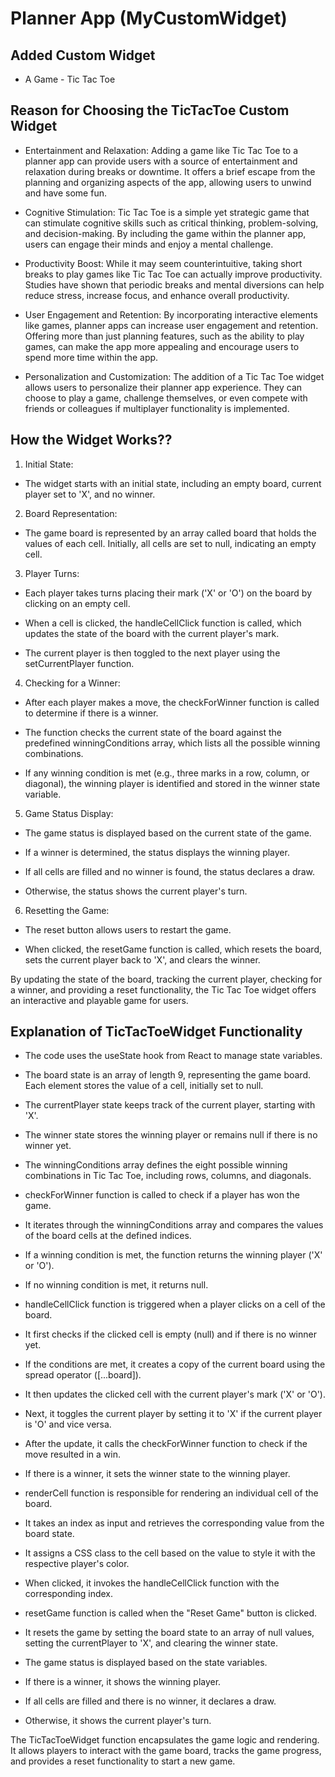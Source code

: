 # Planner App (MyCustomWidget)

## Added Custom Widget
- A Game - Tic Tac Toe

## Reason for Choosing the TicTacToe Custom Widget

- Entertainment and Relaxation: 
Adding a game like Tic Tac Toe to a planner app can provide users with a source of entertainment and relaxation during breaks or downtime. It offers a brief escape from the planning and organizing aspects of the app, allowing users to unwind and have some fun.

- Cognitive Stimulation: 
Tic Tac Toe is a simple yet strategic game that can stimulate cognitive skills such as critical thinking, problem-solving, and decision-making. By including the game within the planner app, users can engage their minds and enjoy a mental challenge.

- Productivity Boost: 
While it may seem counterintuitive, taking short breaks to play games like Tic Tac Toe can actually improve productivity. Studies have shown that periodic breaks and mental diversions can help reduce stress, increase focus, and enhance overall productivity.

- User Engagement and Retention: 
By incorporating interactive elements like games, planner apps can increase user engagement and retention. Offering more than just planning features, such as the ability to play games, can make the app more appealing and encourage users to spend more time within the app.

- Personalization and Customization: 
The addition of a Tic Tac Toe widget allows users to personalize their planner app experience. They can choose to play a game, challenge themselves, or even compete with friends or colleagues if multiplayer functionality is implemented.

## How the Widget Works??

1. Initial State:
- The widget starts with an initial state, including an empty board, current player set to 'X', and no winner.

2. Board Representation:
- The game board is represented by an array called board that holds the values of each cell. Initially, all cells are set to null, indicating an empty cell.

3. Player Turns:
- Each player takes turns placing their mark ('X' or 'O') on the board by clicking on an empty cell.

- When a cell is clicked, the handleCellClick function is called, which updates the state of the board with the current player's mark.

- The current player is then toggled to the next player using the setCurrentPlayer function.

4. Checking for a Winner:
- After each player makes a move, the checkForWinner function is called to determine if there is a winner.

- The function checks the current state of the board against the predefined winningConditions array, which lists all the possible winning combinations.

- If any winning condition is met (e.g., three marks in a row, column, or diagonal), the winning player is identified and stored in the winner state variable.

5. Game Status Display:
- The game status is displayed based on the current state of the game.

- If a winner is determined, the status displays the winning player.

- If all cells are filled and no winner is found, the status declares a draw.

- Otherwise, the status shows the current player's turn.

6. Resetting the Game:
- The reset button allows users to restart the game.

- When clicked, the resetGame function is called, which resets the board, sets the current player back to 'X', and clears the winner.

By updating the state of the board, tracking the current player, checking for a winner, and providing a reset functionality, the Tic Tac Toe widget offers an interactive and playable game for users.


## Explanation of TicTacToeWidget Functionality
- The code uses the useState hook from React to manage state variables.

- The board state is an array of length 9, representing the game board. Each element stores the value of a cell, initially set to null.

- The currentPlayer state keeps track of the current player, starting with 'X'.

- The winner state stores the winning player or remains null if there is no winner yet.

- The winningConditions array defines the eight possible winning combinations in Tic Tac Toe, including rows, columns, and diagonals.

- checkForWinner function is called to check if a player has won the game.

- It iterates through the winningConditions array and compares the values of the board cells at the defined indices.

- If a winning condition is met, the function returns the winning player ('X' or 'O').

- If no winning condition is met, it returns null.

- handleCellClick function is triggered when a player clicks on a cell of the board.

- It first checks if the clicked cell is empty (null) and if there is no winner yet.

- If the conditions are met, it creates a copy of the current board using the spread operator ([...board]).

- It then updates the clicked cell with the current player's mark ('X' or 'O').

- Next, it toggles the current player by setting it to 'X' if the current player is 'O' and vice versa.

- After the update, it calls the checkForWinner function to check if the move resulted in a win.

- If there is a winner, it sets the winner state to the winning player.

- renderCell  function is responsible for rendering an individual cell of the board.

- It takes an index as input and retrieves the corresponding value from the board state.

- It assigns a CSS class to the cell based on the value to style it with the respective player's color.

- When clicked, it invokes the handleCellClick function with the corresponding index.

- resetGame function is called when the "Reset Game" button is clicked.

- It resets the game by setting the board state to an array of null values, setting the currentPlayer to 'X', and clearing the winner state.

- The game status is displayed based on the state variables.

- If there is a winner, it shows the winning player.

- If all cells are filled and there is no winner, it declares a draw.

- Otherwise, it shows the current player's turn.

The TicTacToeWidget function encapsulates the game logic and rendering. It allows players to interact with the game board, tracks the game progress, and provides a reset functionality to start a new game.



